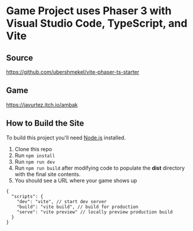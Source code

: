 # Game Project uses Phaser 3 with Visual Studio Code, TypeScript, and Vite

## Source
https://github.com/ubershmekel/vite-phaser-ts-starter

## Game
https://javurtez.itch.io/ambak

## How to Build the Site
To build this project you'll need [Node.js](https://nodejs.org) installed.

1. Clone this repo
2. Run `npm install`
3. Run `npm run dev`
4. Run `npm run build` after modifying code to populate the **dist** directory with the final site contents.
5. You should see a URL where your game shows up

```
{
  "scripts": {
    "dev": "vite", // start dev server
    "build": "vite build", // build for production
    "serve": "vite preview" // locally preview production build
  }
}

```
